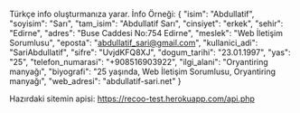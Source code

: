 Türkçe info oluşturmanıza yarar.
İnfo Örneği: 
{
    "isim": "Abdullati̇f",
    "soyisim": "Sarı",
    "tam_isim": "Abdullati̇f Sarı",
    "cinsiyet": "erkek",
    "sehir": "Edirne",
    "adres": "Buse Caddesi No:754 Edirne",
    "meslek": "Web İletişim Sorumlusu",
    "eposta": "abdullati̇f_sari@gmail.com",
    "kullanici_adi": "SariAbdullati̇f",
    "sifre": "UvjdKFQ8XJ",
    "dogum_tarihi": "23.01.1997",
    "yas": "25",
    "telefon_numarasi": "+908516903922",
    "ilgi_alani": "Oryantiring manyağı",
    "biyografi": "25 yaşında, Web İletişim Sorumlusu, Oryantiring manyağı",
    "web_adresi": "abdullati̇f-sari.net"
}


Hazırdaki sitemin apisi: https://recoo-test.herokuapp.com/api.php

